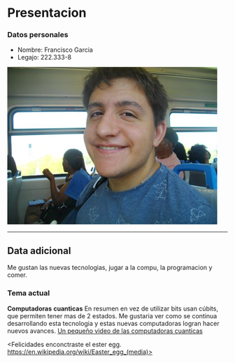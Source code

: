 
# Presentacion #

###  Datos personales ###
  * Nombre: Francisco Garcia
  * Legajo: 222.333-8
    
![foto de presntacion](foto_presentacion.jpg)

---
## Data adicional ##
Me gustan las nuevas tecnologias, jugar a la compu, la programacion y comer.

### Tema actual ###

**Computadoras** **cuanticas**
En resumen en vez de utilizar bits usan cúbits, que permiten tener mas de 2 estados.
Me gustaria ver como se continua  desarrollando esta tecnologia y estas nuevas 
computadoras logran hacer nuevos avances. [Un pequeño video de las computadoras cuanticas](https://www.youtube.com/watch?v=xymGpIeNc88)



<Felicidades enconctraste el ester egg. https://en.wikipedia.org/wiki/Easter_egg_(media)>
